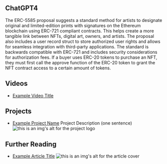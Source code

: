 ## ChatGPT4

The ERC-5585 proposal suggests a standard method for artists to designate original and limited-edition prints with signatures on the Ethereum blockchain using ERC-721 compliant contracts. This helps create a more tangible link between NFTs, digital art, owners, and artists. The proposal also includes a user record struct to store authorized user rights and allows for seamless integration with third-party applications. The standard is backwards compatible with ERC-721 and includes security considerations for authorization fees. If a buyer uses ERC-20 tokens to purchase an NFT, they must first call the approve function of the ERC-20 token to grant the NFT contract access to a certain amount of tokens.

## Videos

- [Example Video Title](https://www.youtube.com/watch?v=TDGq4aeevgY)

## Projects

- [Example Project Name](https://xxxx.xxx/xxxxx) Project Description (one sentence) ![this is an img's alt for the project logo](https://xxxx.xxx/project-logo.xxx)

## Further Reading

- [Example Article Title](https://xxxx.xxx/xxxxx) ![this is an img's alt for the article cover](https://xxxx.xxx/article-cover.xxx)

